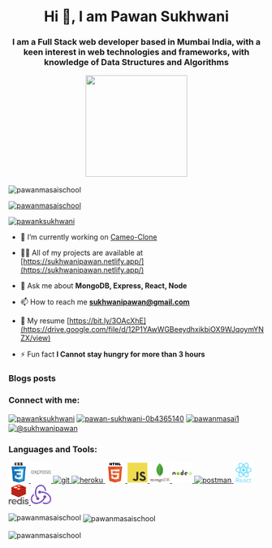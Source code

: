 
<h1 align="center">Hi 👋, I am Pawan Sukhwani</h1>
<h3 align="center">I am a Full Stack web developer based in Mumbai India, with a keen interest in web technologies and frameworks, with knowledge of Data Structures and Algorithms</h3>
<div id="header" align="center">
  <img src="https://media.giphy.com/media/jdPMeyv9rn0hZHh8n9/giphy.gif" height="200px" width="200px"/>
</div>


<p align="left"> <img src="https://komarev.com/ghpvc/?username=pawanmasaischool&label=Profile%20views&color=0e75b6&style=flat" alt="pawanmasaischool" /> </p>

<p align="left"> <a href="https://github.com/ryo-ma/github-profile-trophy"><img src="https://github-profile-trophy.vercel.app/?username=pawanmasaischool" alt="pawanmasaischool" /></a> </p>

<p align="left"> <a href="https://twitter.com/pawanksukhwani" target="blank"><img src="https://img.shields.io/twitter/follow/pawanksukhwani?logo=twitter&style=for-the-badge" alt="pawanksukhwani" /></a> </p>

- 🔭 I’m currently working on [Cameo-Clone](https://cameo-celebrity.netlify.app/)

- 👨‍💻 All of my projects are available at [https://sukhwanipawan.netlify.app/](https://sukhwanipawan.netlify.app/)

- 💬 Ask me about **MongoDB, Express, React, Node**

- 📫 How to reach me **sukhwanipawan@gmail.com**

- 📄 My resume [https://bit.ly/3OAcXhE](https://drive.google.com/file/d/12P1YAwWGBeeydhxikbiOX9WJqoymYNZX/view)

- ⚡ Fun fact **I Cannot stay hungry for more than 3 hours**

### Blogs posts
<!-- BLOG-POST-LIST:START -->
<!-- BLOG-POST-LIST:END -->

<h3 align="left">Connect with me:</h3>
<p align="left">
<a href="https://twitter.com/pawanksukhwani" target="blank"><img align="center" src="https://raw.githubusercontent.com/rahuldkjain/github-profile-readme-generator/master/src/images/icons/Social/twitter.svg" alt="pawanksukhwani" height="30" width="40" /></a>
<a href="https://linkedin.com/in/pawan-sukhwani-0b4365140" target="blank"><img align="center" src="https://raw.githubusercontent.com/rahuldkjain/github-profile-readme-generator/master/src/images/icons/Social/linked-in-alt.svg" alt="pawan-sukhwani-0b4365140" height="30" width="40" /></a>
<a href="https://codesandbox.com/pawanmasai1" target="blank"><img align="center" src="https://raw.githubusercontent.com/rahuldkjain/github-profile-readme-generator/master/src/images/icons/Social/codesandbox.svg" alt="pawanmasai1" height="30" width="40" /></a>
<a href="https://medium.com/@sukhwanipawan" target="blank"><img align="center" src="https://raw.githubusercontent.com/rahuldkjain/github-profile-readme-generator/master/src/images/icons/Social/medium.svg" alt="@sukhwanipawan" height="30" width="40" /></a>
</p>

<h3 align="left">Languages and Tools:</h3>
<p align="left"> <a href="https://www.w3schools.com/css/" target="_blank" rel="noreferrer"> <img src="https://raw.githubusercontent.com/devicons/devicon/master/icons/css3/css3-original-wordmark.svg" alt="css3" width="40" height="40"/> </a> <a href="https://expressjs.com" target="_blank" rel="noreferrer"> <img src="https://raw.githubusercontent.com/devicons/devicon/master/icons/express/express-original-wordmark.svg" alt="express" width="40" height="40"/> </a> <a href="https://git-scm.com/" target="_blank" rel="noreferrer"> <img src="https://www.vectorlogo.zone/logos/git-scm/git-scm-icon.svg" alt="git" width="40" height="40"/> </a> <a href="https://heroku.com" target="_blank" rel="noreferrer"> <img src="https://www.vectorlogo.zone/logos/heroku/heroku-icon.svg" alt="heroku" width="40" height="40"/> </a> <a href="https://www.w3.org/html/" target="_blank" rel="noreferrer"> <img src="https://raw.githubusercontent.com/devicons/devicon/master/icons/html5/html5-original-wordmark.svg" alt="html5" width="40" height="40"/> </a> <a href="https://developer.mozilla.org/en-US/docs/Web/JavaScript" target="_blank" rel="noreferrer"> <img src="https://raw.githubusercontent.com/devicons/devicon/master/icons/javascript/javascript-original.svg" alt="javascript" width="40" height="40"/> </a> <a href="https://www.mongodb.com/" target="_blank" rel="noreferrer"> <img src="https://raw.githubusercontent.com/devicons/devicon/master/icons/mongodb/mongodb-original-wordmark.svg" alt="mongodb" width="40" height="40"/> </a> <a href="https://nodejs.org" target="_blank" rel="noreferrer"> <img src="https://raw.githubusercontent.com/devicons/devicon/master/icons/nodejs/nodejs-original-wordmark.svg" alt="nodejs" width="40" height="40"/> </a> <a href="https://postman.com" target="_blank" rel="noreferrer"> <img src="https://www.vectorlogo.zone/logos/getpostman/getpostman-icon.svg" alt="postman" width="40" height="40"/> </a> <a href="https://reactjs.org/" target="_blank" rel="noreferrer"> <img src="https://raw.githubusercontent.com/devicons/devicon/master/icons/react/react-original-wordmark.svg" alt="react" width="40" height="40"/> </a> <a href="https://redis.io" target="_blank" rel="noreferrer"> <img src="https://raw.githubusercontent.com/devicons/devicon/master/icons/redis/redis-original-wordmark.svg" alt="redis" width="40" height="40"/> </a> <a href="https://redux.js.org" target="_blank" rel="noreferrer"> <img src="https://raw.githubusercontent.com/devicons/devicon/master/icons/redux/redux-original.svg" alt="redux" width="40" height="40"/> </a> </p>

<p><img align="left" src="https://github-readme-stats.vercel.app/api/top-langs?username=pawanmasaischool&show_icons=true&locale=en&layout=compact" alt="pawanmasaischool" /></p>

<p>&nbsp;<img align="center" src="https://github-readme-stats.vercel.app/api?username=pawanmasaischool&show_icons=true&locale=en" alt="pawanmasaischool" /></p>

<p><img align="center" src="https://github-readme-streak-stats.herokuapp.com/?user=pawanmasaischool&" alt="pawanmasaischool" /></p>
